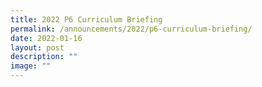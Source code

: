 ```yaml
---
title: 2022 P6 Curriculum Briefing
permalink: /announcements/2022/p6-curriculum-briefing/
date: 2022-01-16
layout: post
description: ""
image: ""
---
```

